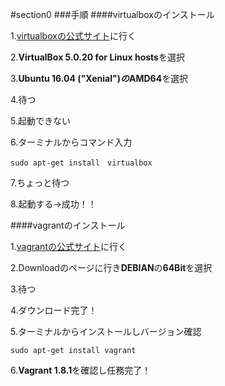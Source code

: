 #section0
###手順
####virtualboxのインストール

1.[virtualboxの公式サイト](https://www.virtualbox.org/wiki/Downloads)に行く　　

2.**VirtualBox 5.0.20 for Linux hosts**を選択　　

3.**Ubuntu 16.04 ("Xenial")*の*AMD64**を選択　　

4.待つ

5.起動できない

6.ターミナルからコマンド入力

    sudo apt-get install　virtualbox

7.ちょっと待つ

8.起動する→成功！！



####vagrantのインストール

1.[vagrantの公式サイト](https://www.vagrantup.com/404.html)に行く

2.Downloadのページに行き**DEBIAN**の**64Bit**を選択

3.待つ

4.ダウンロード完了！

5.ターミナルからインストールしバージョン確認

    sudo apt-get install vagrant

6.**Vagrant 1.8.1**を確認し任務完了！

